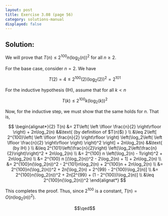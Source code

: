 ```yaml
---
layout: post
title: Exercise 3.08 (page 56)
category: solutions-manual
displayed: false
---
```


## Solution:

We will prove that $T(n) \leq 2^{100}n(\log_2(n))^2$ for all $n \geq 2$.

For the base case, consider $n = 2$. We have 

$$T(2) = 4 \leq 2^{100}(2)(\log_2(2))^2 = 2^{101}$$

For the inductive hypothesis (IH), assume that for all $k < n$

$$T(k) \leq 2^{100}k(\log_2(k))^2$$

Now, for the inductive step, we must show that the same holds for $n$. That is,

$$
    \begin{alignat*}{2}
        T(n) &= 2T\left( \left \lfloor \frac{n}{2} \right\rfloor \right) + 2n\log_2(n) &&\text{ (by definition of $T(n)$) } \\
        &\leq 2\left[ 2^{100}\left( \left \lfloor \frac{n}{2} \right\rfloor \right) \left(\log_2\left( \left \lfloor \frac{n}{2} \right\rfloor \right) \right)^2 \right] + 2n\log_2(n) &&\text{ (by IH) } \\
        &\leq 2^{101}\left(\frac{n}{2}\right) \left(\log_2\left(\frac{n}{2}\right)\right)^2 + 2n\log_2(n) \\
        &= 2^{100} n \left(\log_2(n) - 1\right)^2 + 2n\log_2(n) \\
        &= 2^{100} n [(\log_2(n))^2 - 2\log_2(n) + 1] + 2n\log_2(n) \\
        &= 2^{100}n(\log_2(n))^2 - 2^{101}n\log_2(n) + 2^{100}n + 2n\log_2(n) \\
        &= 2^{100}n(\log_2(n))^2 + 2n[\log_2(n) + 2^{99} - 2^{100}\log_2(n)] \\
        &= 2^{100}n(\log_2(n))^2 + 2n[2^{99} + (1 - 2^{100})\log_2(n)] \\
        &\leq 2^{100}n(\log_2(n))^2
    \end{alignat*}
$$

This completes the proof. Thus, since $2^{100}$ is a constant, $T(n) = O(n(\log_2(n))^2)$.

$$\qed$$
